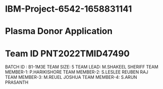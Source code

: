 # IBM-Project-6542-1658831141
# Plasma Donor Application
# Team ID PNT2022TMID47490
BATCH ID : B1-1M3E
TEAM SIZE: 5
TEAM LEAD: M.SHAKEEL SHERIFF
TEAM MEMBER-1: P.HARIKISHORE
TEAM MEMBER-2: S.LESLEE REUBEN RAJ 
TEAM MEMBER-3: M.REUEL JOSHUA
TEAM MEMBER-4: S.ARUN PRASANTH
